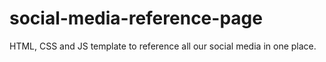 # social-media-reference-page
HTML, CSS and JS template to reference all our social media in one place.
